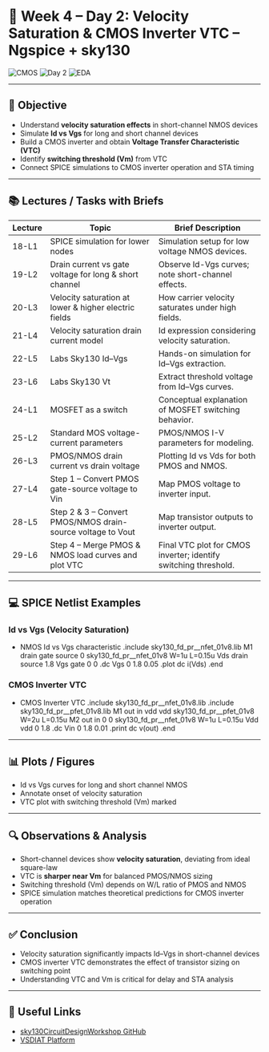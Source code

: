 # 🧪 Week 4 – Day 2: Velocity Saturation & CMOS Inverter VTC – Ngspice + sky130

![CMOS](https://img.shields.io/badge/CMOS-Circuit%20Design-blue?style=for-the-badge)
![Day 2](https://img.shields.io/badge/Day-2-orange?style=for-the-badge)
![EDA](https://img.shields.io/badge/EDA-Ngspice%20Sky130-brightgreen?style=for-the-badge)

---

## 🎯 Objective
- Understand **velocity saturation effects** in short-channel NMOS devices  
- Simulate **Id vs Vgs** for long and short channel devices  
- Build a CMOS inverter and obtain **Voltage Transfer Characteristic (VTC)**  
- Identify **switching threshold (Vm)** from VTC  
- Connect SPICE simulations to CMOS inverter operation and STA timing  

---

## 📚 Lectures / Tasks with Briefs
| Lecture | Topic | Brief Description |
|---------|------|-----------------|
| 18-L1 | SPICE simulation for lower nodes | Simulation setup for low voltage NMOS devices. |
| 19-L2 | Drain current vs gate voltage for long & short channel | Observe Id-Vgs curves; note short-channel effects. |
| 20-L3 | Velocity saturation at lower & higher electric fields | How carrier velocity saturates under high fields. |
| 21-L4 | Velocity saturation drain current model | Id expression considering velocity saturation. |
| 22-L5 | Labs Sky130 Id–Vgs | Hands-on simulation for Id–Vgs extraction. |
| 23-L6 | Labs Sky130 Vt | Extract threshold voltage from Id–Vgs curves. |
| 24-L1 | MOSFET as a switch | Conceptual explanation of MOSFET switching behavior. |
| 25-L2 | Standard MOS voltage-current parameters | PMOS/NMOS I-V parameters for modeling. |
| 26-L3 | PMOS/NMOS drain current vs drain voltage | Plotting Id vs Vds for both PMOS and NMOS. |
| 27-L4 | Step 1 – Convert PMOS gate-source voltage to Vin | Map PMOS voltage to inverter input. |
| 28-L5 | Step 2 & 3 – Convert PMOS/NMOS drain-source voltage to Vout | Map transistor outputs to inverter output. |
| 29-L6 | Step 4 – Merge PMOS & NMOS load curves and plot VTC | Final VTC plot for CMOS inverter; identify switching threshold. |

---

## 💻 SPICE Netlist Examples

### Id vs Vgs (Velocity Saturation)
* NMOS Id vs Vgs characteristic
.include sky130_fd_pr__nfet_01v8.lib
M1 drain gate source 0 sky130_fd_pr__nfet_01v8 W=1u L=0.15u
Vds drain source 1.8
Vgs gate 0 0
.dc Vgs 0 1.8 0.05
.plot dc i(Vds)
.end

### CMOS Inverter VTC
* CMOS Inverter VTC
.include sky130_fd_pr__nfet_01v8.lib
.include sky130_fd_pr__pfet_01v8.lib
M1 out in vdd vdd sky130_fd_pr__pfet_01v8 W=2u L=0.15u
M2 out in 0 0 sky130_fd_pr__nfet_01v8 W=1u L=0.15u
Vdd vdd 0 1.8
.dc Vin 0 1.8 0.01
.print dc v(out)
.end

---

## 📊 Plots / Figures
- Id vs Vgs curves for long and short channel NMOS  
- Annotate onset of velocity saturation  
- VTC plot with switching threshold (Vm) marked  

---

## 🔍 Observations & Analysis
- Short-channel devices show **velocity saturation**, deviating from ideal square-law  
- VTC is **sharper near Vm** for balanced PMOS/NMOS sizing  
- Switching threshold (Vm) depends on W/L ratio of PMOS and NMOS  
- SPICE simulation matches theoretical predictions for CMOS inverter operation  

---

## ✅ Conclusion
- Velocity saturation significantly impacts Id–Vgs in short-channel devices  
- CMOS inverter VTC demonstrates the effect of transistor sizing on switching point  
- Understanding VTC and Vm is critical for delay and STA analysis  

---

## 🔗 Useful Links
- [sky130CircuitDesignWorkshop GitHub](https://github.com/kunalg123/sky130CircuitDesignWorkshop/)  
- [VSDIAT Platform](https://vsdiat.org/)
